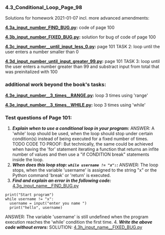### 4.3_Conditional_Loop_Page_98
Solutions for homework 2021-01-07 incl. more advanced amendments:

**[4.3a_input_number_FIND_BUG.py](4.3a_input_number_FIND_BUG.py):** code of page 100

**[4.3b_input_number_FIXED_BUG.py](4.3b_input_number_FIXED_BUG.py):** solution for bug of code of page 100

**[4.3c_input_number__until_input_less_0.py](4.3c_input_number__until_input_less_0.py):** page 101 TASK 2: loop until the user enters a number smaller than 0

**[4.3d_input_number_until_input_greater_99.py](4.3d_input_number_until_input_greater_99.py):** page 101 TASK 3: loop until the user enters a number greater than 99 and substract input from total that was preinitalized with 100


### additional work beyond the book's tasks:
**[4.3e_input_number__3_times__RANGE.py](4.3e_input_number__3_times__RANGE.py):** loop 3 times using 'range'

**[4.3e_input_number__3_times__WHILE.py](4.3e_input_number__3_times__WHILE.py):** loop 3 times using 'while'


### Test questions of Page 101:
1. ***Explain when to use a conditional loop in your program:*** ANSWER: A 'while' loop should be used, when the loop should stop under certain condition(s) instead of being executed for a fixed number of times. TODO CODE TO PROOF: But technically, the same could be achieved when having the 'for' statement iterating a function that returns an infite number of values and then use a "if CONDITION break" statements inside the loop.
2. ***When does this loop stop: `while username != "x":`:*** ANSWER: The loop stops, when the variable 'username' is assigned to the string "x" or the Python command 'break' or 'return' is executed.
3. ***Find and explain an error in the following code:***
[4.3g_input_name__FIND_BUG.py](4.3g_input_name__FIND_BUG.py)
```
print("Start program")
while username != "x":
  username = input("enter you name ")
  print("hello", username)
```  
ANSWER: The variable 'username' is still undefined when the program execution reaches the 'while' condition the first time.
4. ***Write the above code without errors:***
SOLUTION: [4.3h_input_name__FIXED_BUG.py](4.3h_input_name__FIXED_BUG.py)
